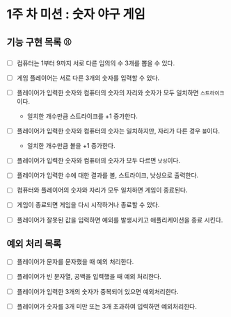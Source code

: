 # 1주 차 미션 : 숫자 야구 게임

## 기능 구현 목록 ⚾

- [ ] 컴퓨터는 1부터 9까지 서로 다른 임의의 수 3개를 뽑을 수 있다.

- [ ] 게임 플레이어는 서로 다른 3개의 숫자를 입력할 수 있다.

- [ ] 플레이어가 입력한 숫자와 컴퓨터의 숫자의 자리와 숫자가 모두 일치하면 `스트라이크`이다.

  - 일치한 개수만큼 스트라이크를 +1 증가한다.

- [ ] 플레이어가 입력한 숫자와 컴퓨터의 숫자는 일치하지만, 자리가 다른 경우 `볼`이다.

  - 일치한 개수만큼 볼을 +1 증가한다.

- [ ] 플레이어가 입력한 숫자와 컴퓨터의 숫자가 모두 다르면 `낫싱`이다.

- [ ] 플레이어가 입력한 수에 대한 결과를 볼, 스트라이크, 낫싱으로 출력한다.

- [ ] 컴퓨터와 플레이어의 숫자와 자리가 모두 일치하면 게임이 종료된다.

- [ ] 게임이 종료되면 게임을 다시 시작하거나 종료할 수 있다.

- [ ] 플레이어가 잘못된 값을 입력하면 예외를 발생시키고 애플리케이션을 종료 시킨다.

## 예외 처리 목록

- [ ] 플레이어가 문자를 문자했을 때 예외 처리한다.

- [ ] 플레이어가 빈 문자열, 공백을 입력했을 때 예외 처리한다.

- [ ] 플레이어가 입력한 3개의 숫자가 중복되어 있으면 예외처리한다.

- [ ] 플레이어가 숫자를 3개 미만 또는 3개 초과하여 입력하면 예외처리한다.
